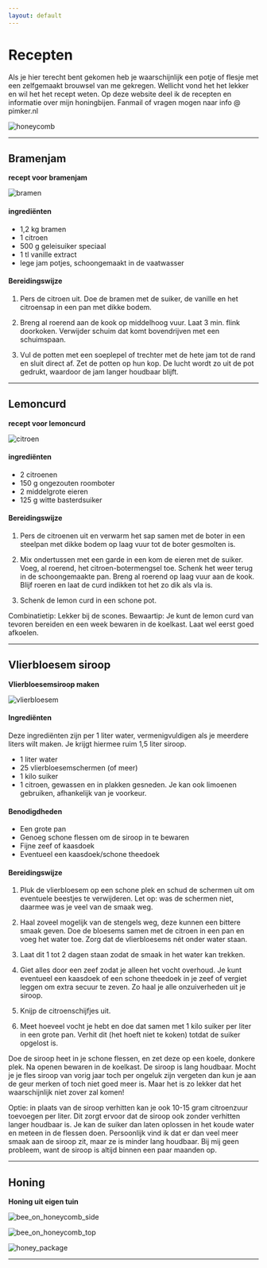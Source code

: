 ```yaml
---
layout: default
---
```


# Recepten

Als je hier terecht bent gekomen heb je waarschijnlijk een potje of flesje met een zelfgemaakt brouwsel van me gekregen.
Wellicht vond het het lekker en wil het het recept weten. Op deze website deel ik de recepten en informatie over mijn honingbijen.
Fanmail of vragen mogen naar info @ pimker.nl

![honeycomb](assets/images/honeycomb.jpg)

* * *

## Bramenjam

**recept voor bramenjam**

![bramen](assets/images/blackberries.jpg)

#### ingrediënten

* 1,2 kg bramen
* 1 citroen
* 500 g geleisuiker speciaal
* 1 tl vanille extract
* lege jam potjes, schoongemaakt in de vaatwasser

#### Bereidingswijze

1. Pers de citroen uit. Doe de bramen met de suiker, de vanille en het citroensap in een pan met dikke bodem. 

2. Breng al roerend aan de kook op middelhoog vuur. Laat 3 min. flink doorkoken. Verwijder schuim dat komt bovendrijven met een schuimspaan.

3. Vul de potten met een soeplepel of trechter met de hete jam tot de rand en sluit direct af. Zet de potten op hun kop. De lucht wordt zo uit de pot gedrukt, waardoor de jam langer houdbaar blijft.

* * *

## Lemoncurd

**recept voor lemoncurd**

![citroen](assets/images/lemon.jpg)

#### ingrediënten

* 2 citroenen
* 150 g ongezouten roomboter
* 2 middelgrote eieren
* 125 g witte basterdsuiker

#### Bereidingswijze

1. Pers de citroenen uit en verwarm het sap samen met de boter in een steelpan met dikke bodem op laag vuur tot de boter gesmolten is.

2. Mix ondertussen met een garde in een kom de eieren met de suiker. Voeg, al roerend, het citroen-botermengsel toe. Schenk het weer terug in de schoongemaakte pan. Breng al roerend op laag vuur aan de kook. Blijf roeren en laat de curd indikken tot het zo dik als vla is.

3. Schenk de lemon curd in een schone pot.

Combinatietip: Lekker bij de scones.
Bewaartip: Je kunt de lemon curd van tevoren bereiden en een week bewaren in de koelkast. Laat wel eerst goed afkoelen.

* * *

## Vlierbloesem siroop

**Vlierbloesemsiroop maken**

![vlierbloesem](assets/images/elderflower.png)

#### Ingrediënten
Deze ingrediënten zijn per 1 liter water, vermenigvuldigen als je meerdere liters wilt maken. Je krijgt hiermee ruim 1,5 liter siroop.
* 1 liter water
* 25 vlierbloesemschermen (of meer)
* 1 kilo suiker
* 1 citroen, gewassen en in plakken gesneden. Je kan ook limoenen gebruiken, afhankelijk van je voorkeur.

#### Benodigdheden

* Een grote pan
* Genoeg schone flessen om de siroop in te bewaren
* Fijne zeef of kaasdoek
* Eventueel een kaasdoek/schone theedoek

#### Bereidingswijze

1. Pluk de vlierbloesem op een schone plek en schud de schermen uit om eventuele beestjes te verwijderen. Let op: was de schermen niet, daarmee was je veel van de smaak weg.

2. Haal zoveel mogelijk van de stengels weg, deze kunnen een bittere smaak geven. Doe de bloesems samen met de citroen in een pan en voeg het water toe. Zorg dat de vlierbloesems nét onder water staan.

3. Laat dit 1 tot 2 dagen staan zodat de smaak in het water kan trekken.

4. Giet alles door een zeef zodat je alleen het vocht overhoud. Je kunt eventueel een kaasdoek of een schone theedoek in je zeef of vergiet leggen om extra secuur te zeven. Zo haal je alle onzuiverheden uit je siroop.

5. Knijp de citroenschijfjes uit.

6. Meet hoeveel vocht je hebt en doe dat samen met 1 kilo suiker per liter in een grote pan. Verhit dit (het hoeft niet te koken) totdat de suiker opgelost is.

Doe de siroop heet in je schone flessen, en zet deze op een koele, donkere plek. Na openen bewaren in de koelkast.
De siroop is lang houdbaar. Mocht je je fles siroop van vorig jaar toch per ongeluk zijn vergeten dan kun je aan de geur merken of toch niet goed meer is. Maar het is zo lekker dat het waarschijnlijk niet zover zal komen!

Optie: in plaats van de siroop verhitten kan je ook 10-15 gram citroenzuur toevoegen per liter. Dit zorgt ervoor dat de siroop ook zonder verhitten langer houdbaar is. Je kan de suiker dan laten oplossen in het koude water en meteen in de flessen doen. Persoonlijk vind ik dat er dan veel meer smaak aan de siroop zit, maar ze is minder lang houdbaar. Bij mij geen probleem, want de siroop is altijd binnen een paar maanden op.

* * *

## Honing

**Honing uit eigen tuin**

![bee_on_honeycomb_side](assets/images/bee_on_honeycomb_side.jpg)

![bee_on_honeycomb_top](assets/images/bee_on_honeycomb_top.jpg)

![honey_package](assets/images/honey_package.jpg)

* * *